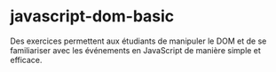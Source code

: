# javascript-dom-basic
Des exercices permettent aux étudiants de manipuler le DOM et de se familiariser avec les événements en JavaScript de manière simple et efficace.
